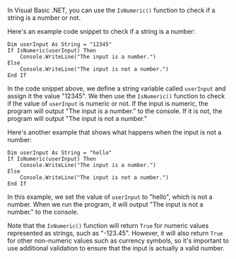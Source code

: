 In Visual Basic .NET, you can use the `IsNumeric()` function to check if a string is a number or not. 

Here's an example code snippet to check if a string is a number:

```
Dim userInput As String = "12345"
If IsNumeric(userInput) Then
    Console.WriteLine("The input is a number.")
Else
    Console.WriteLine("The input is not a number.")
End If
```

In the code snippet above, we define a string variable called `userInput` and assign it the value "12345". We then use the `IsNumeric()` function to check if the value of `userInput` is numeric or not. If the input is numeric, the program will output "The input is a number." to the console. If it is not, the program will output "The input is not a number."

Here's another example that shows what happens when the input is not a number:

```
Dim userInput As String = "hello"
If IsNumeric(userInput) Then
    Console.WriteLine("The input is a number.")
Else
    Console.WriteLine("The input is not a number.")
End If
```

In this example, we set the value of `userInput` to "hello", which is not a number. When we run the program, it will output "The input is not a number." to the console.

Note that the `IsNumeric()` function will return `True` for numeric values represented as strings, such as "-123.45". However, it will also return `True` for other non-numeric values such as currency symbols, so it's important to use additional validation to ensure that the input is actually a valid number.
